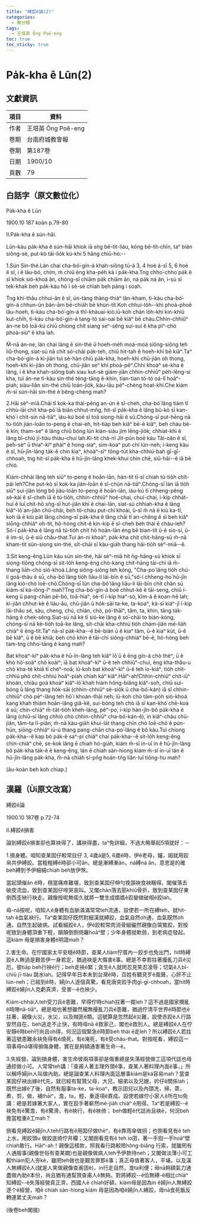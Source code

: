 ```yaml
---
title: "縛跤ê論(2)"
categories:
  - 無分類
tags:
  - 王培英 Ông Poê-eng
toc: true
toc_sticky: true
---
```


# Pa̍k-kha ê Lūn(2)

## 文獻資訊

| 項目 | 資料 |
|---|---|
| 作者 | 王培英 Ông Poê-eng |
| 卷期 | 台南府城教會報 |
| 卷期 | 第187卷 |
| 日期 | 1900/10 |
| 頁數 | 79 |

## 白話字（原文數位化）

Pa̍k-kha ê Lūn

1900.10 187 koàn p.79-80

II.Pa̍k-kha ê sún-hāi.

Lūn-kàu pa̍k-kha ê sún-hāi khiok iā sǹg bē-tit-liáu, kóng bē-tit-chīn, taⁿ bián siông-sè, put-kò tāi-lio̍k kú-khí 5 hāng chiū-hó:--

1.Sún Sin-thé.Lán chai cha-bó͘-gín-á khah-siông tú-á 3, 4 hoè á-sī 5, 6 hoè ê sî, i ê lāu-bó, chím, ḿ  chiū ēng kha-pe̍h kā i pa̍k-kha.Tng chho͘-chho͘ pa̍k ê sî khiok sió-khoá ân, chóng-sī chiām pa̍k chiām ân, ná pa̍k ná ân, ì-sù sī tek-khak beh pa̍k-kàu hō͘ i sè-sè chiah beh pàng i soah.

Tng khí-thâu chhui-ân ê sî, ún-tàng thàng-thiàⁿ lân-kham, tì-kàu cha-bó͘-gín-á chhun-ûn bán-ām bē-chia̍h bē khùn-tit.Koh chhui-lo̍h--khì phoà-phoê lâu-hoeh, tì-kàu cha-bó͘-gín-á thî-khàuai-kiò.iū-koh chàn lo̍h-khì kin-khiû kut-chi̍h, tì-kàu cha-bó͘-gín-á tang-tó sai-oai bē kiâⁿ bē cháu.Chhin-chhiūⁿ án-ne bô loā-kú chiū chiong chi̍t siang seⁿ-sêng suí-suí ê kha pìⁿ-chò phoà-siùⁿ ê kha lah.

M̄-nā án-ne, lán chai lâng ê sin-thé ū hoeh-me̍h moá-moá siông-siông teh liû-thong, siat-sú nā chi̍t só͘-chāi pa̍k-teh, chiū hit-tah ê hoeh-khì bē kiâⁿ.Taⁿ cha-bó͘-gín-á kì-jiân tuì sè-hàn chiū pa̍k-kha, hoeh-khì chū-jiân oh thong, hoeh-khì kì-jiân oh thong, chū-jiân seⁿ khí phoà-pēⁿ.Chhì khoàⁿ sè-kha ê lâng, i ê kha khah-siông bah siau kut-sè giám-jiân chhin-chhiūⁿ pe̍h-lēng-si kha, tuì án-ne tì-kàu sin-thé téng-tāng ē-khin, tian-tian tó-tó oá-lî hoāⁿ-piah; siàu-liân sin-thé chiū loán-jio̍k, kàu-lāu pēⁿ-chèng hoat-khí.Che kiám m̄-sī sún-hāi sin-thé ê bêng-chèng mah?

2.Hāi sèⁿ-miā.Chāi tī kok-ka thài-pêng an-ún ê sî-cheh, cha-bó͘ lâng tiàm tī chhù-lāi chi̍t kha-pō͘ iā bián chhut-mn̂g, hit-sî pa̍k-kha ê lâng bû-kò sī kan-khó͘ i chi̍t-sin nā-tiāⁿ, iáu-kú boē sī toā siong-hāi ê sū.Chóng-sī put-hēng nā tú-tio̍h jián-loān to-peng ê chai-eh, hit-tia̍p beh kiâⁿ bē-ē kiâⁿ, beh cháu bē-ē kín; tham-seⁿ ê lâng chiū bóng lún kiàn-siàu jím lêng-jio̍k; chhiat-khì ê lâng bī-chiū jī-tiàu thiàu-chuí lah.Kì-tit chá-nî Ji̍t-pún boē kàu Tâi-oân ê sî, peh-sèⁿ ū thiaⁿ-kìⁿ pháiⁿ ê hong-siaⁿ, sim-koaⁿ put-chí lún-neh; í-keng kàu ê sî, hū-jîn-lâng ta̍k-ê chin kiaⁿ, khoàⁿ-sìⁿ tông-tu̍t kha-chhiú-bah gī-gī-chhoah, tng hit-sî pa̍k-kha ê hū-jîn-lâng khek-khui chin chē, siū-hāi--ê iā bē chió.

Kiám-chhái lâng teh siūⁿ to-peng ê hoān-lān, hán-tit tī-sî chiah tú-tio̍h chi̍t-pái leh?Che put-kò sī kok-ka jián-loān ê sî-chūn nā-tiāⁿ.Chóng-sī lán iā tio̍h siūⁿ sui-jiân lóng bô jiáu-loān to-peng ê hoān-lān, iáu-kú tī chheng-pêng sè-kài ê sî-cheh iā ē tú-tio̍h, chhin-chhiūⁿ hoé-chai, chuí-chai, í-ki̍p chha̍t-huí ê luī.chit-hō sǹg-sī hut-jiân khí ê chai-lān, siat-sú chhiah-kha ê lâng kiâⁿ-lō͘ an-jiân chū-chāi, beh tô-cháu put-chí khoài, ū-sî m̄ nā ē kiù ka-tī, koh iā ē kiù pa̍t lâng.chóng-sī pa̍k-kha ê lâng chāi tī an-chēng ê sî beh kiâⁿ siōng-chhiáⁿ oh-tit, hô-hòng chit-ê kín-kip ê sî-cheh beh thài ē cháu-leh?Só͘-í pa̍k-kha ê lâng nā tú-tio̍h chit hō hoān-lān éng bē bian-tit ū-ê sio-sí, ū-ê im-sí, ū-ê siū châu-that.Tuì án-ni khoàⁿ, pa̍k-kha chit chi̍t-hāng-sū m̄-nā kham-tit sún-siong sin-thé, si̍t-chāi sī kàu-gia̍h thang hāi-tio̍h sèⁿ-miā--ê.

3.Sit keng-êng.Lūn kàu sún sin-thé, hāi sèⁿ-miā hit n̄g-hāng-sū khiok sī siong-tiōng chóng-sī sit-lo̍h keng-êng chò-kang chit-hāng tāi-chì iā m̄-thang lia̍h-chò sió-khoá.Lâng siông-siông teh kóng, "Cha-po͘ lâng tio̍h chú-lí goā-thâu ê sū, cha-bó͘ lâng tio̍h liāu-lí lāi-bīn ê sū,"só͘-í chheng-ho͘ hū-jîn lâng kiò-chò loē-chō͘.Chóng-sī lūn cha-bó͘ lâng liāu-lí lāi-bīn chit chân sū kiám-sī ká-iông-īⁿ mah?Tng cha-bó͘-gín-á boē chhut-kè ê tāi-seng, chiū í-keng ū pang-chān pē-bó, toā-hiaⁿ, sè-tī í-ki̍p hiaⁿ-só, kīm-á ê koan-hē lah; kì-jiân chhut-kè ê liáu-āu, chū-jiân ū ho̍k-sāi ta-ke, ta-koaⁿ, kà-sī kiáⁿ-jî í-ki̍p lāi-thâu sé, sàu, cheng, chú, chián, chò, pó͘-thāiⁿ, tâm, ta, khin, tāng ta̍k-hāng ê chek-sêng.Siat-sú nā kè tī sió-ke lâng ê só͘-chāi to bián-kóng, chóng-sī nā kè-tio̍h toā-ke lâng, si̍t-chāi kha-chhiú tio̍h chám-jiân mé-lia̍h chiàⁿ ē ēng-tit.Taⁿ nā-sī pa̍k-kha--ê bē-bián ū ê kiaⁿ tâm, ū-ê kiaⁿ ku̍t, ū-ê bē kiâⁿ, ū ê bē khiā; beh chò khin ê tāi-chì siōng-chhiáⁿ bē-ē, hô-hòng beh tam-tng chho͘-tāng ê kang mah?

Bat khoàⁿ-kìⁿ pa̍k-kha ê hū-în-lâng teh kiâⁿ lō͘ ū ê ēng gín-á chò thèⁿ, ū ê khò hō͘-soàⁿ chò koáiⁿ; iā bat khoàⁿ-kìⁿ ū-ê teh chhiūⁿ-chuí, ēng kha-thâu-u chò kha-té khiā tī chéⁿ-noâ; iū-koh bat khoàⁿ-kìⁿ ū-ê teh io-kiáⁿ, tio̍h chi̍t-chhiú phō chi̍t-chhiú hoāⁿ-piah chiah káⁿ kiâⁿ.Hāiⁿ-ah!Chhin-chhiūⁿ chit-iūⁿ khoán, chiàu goá khoàⁿ kiâⁿ-lō͘ khah hiám hông-biâng kiâⁿ-soh, chiū sui-bóng ū lâng thang ho̍k-sāi (chhin-chhiūⁿ sè-sio̍k ū cha-bó͘-kán) iā sī chhin-chhiūⁿ chò pēⁿ-lâng teh hō͘ i khoán-thāi neh; iū-koh chò tām-po̍h sió-khoá kang khah thiám hoān-lâng giâ-kê, sui-bóng teh chò iā sī kan-khó͘ chē-koà ê sū; chin-chiàⁿ m̄-ta̍t-tio̍h kheh-lâng, pêⁿ-po͘, í-ki̍p hàn-jîn-bô pa̍k-kha ê lâng (chiū-sī lâng chhiò chò chhin-chhiūⁿ cha-bó͘-kán-ê), in kiâⁿ-cháu chū-jiân, tâm-ta lī-piān; m̄-nā kàu-gia̍h khuì-la̍t thang chīn chò loē-chō͘ ê pún-hūn, siōng-chhiáⁿ iú-ú thang pang-chān cha-po͘-lâng ê bô kàu.Tuì chiong pa̍k-kha--ê kap bô pa̍k-ê saⁿ-pí chiàⁿ chai pa̍k-kha--ê sit-lo̍h keng-êng chin-chiàⁿ chē, se-kok lâng ē chiah hó-gia̍h, kiám m̄-sī in-uī in ê hū-jîn-lâng bô pa̍k-kha ta̍k-ê ē keng-êng, lán ē chiah sàn-hiong kiám m̄-sī in-uī lán ê hū-jîn-lâng pa̍k-kha, m̄-nā chia̍h sí-pn̄g hoán-tńg liân-luī tiōng-hu mah?

(āu-koàn beh koh chiap.)

## 漢羅（Ùi原文改寫）

縛跤ê論

1900.10 187卷 p.72-74

II.縛跤ê損害

論到縛跤ê損害卻也算袂得了，講袂得盡，taⁿ免詳細，不過大略舉起5項就好：－

1.損身體。咱知查某囡仔較常拄仔 3, 4歲á是5, 6歲ê時，伊ê老母，嬸，姆就用跤帛共伊縛跤。當粗粗縛ê時卻小可ân，總是漸縛漸ân，ná縛ná ân，意思是的確beh縛到予伊細細chiah beh放伊煞。

當起頭催ân ê時，穩當痛疼難堪，致到查某囡仔伸勻挽頷袂食袂睏得。閣催落去破皮流血，致到查某囡仔啼哭哀叫。又閣chàn落去筋khiû骨折，致到查某囡仔東倒西歪袂行袂走。親像按呢無偌久就將一雙生成媠媠ê跤變做破相ê跤lah。

毋-nā按呢，咱知人ê身體有血脈滿滿常常teh流通，設使若一所在縛teh，就hit-tah ê血氣袂行。Taⁿ查某囡仔既然對細漢就縛跤，血氣自然oh通，血氣既然oh通，自然生起破病。試看細跤ê人，伊ê跤較常肉消骨細儼然親像白鴒鷥跤，對按呢致到身體頂重下輕，顛顛倒倒倚籬hoāⁿ壁；少年身體就軟弱，到老病症發起。這kiám 毋是損害身體ê明證mah？

2.害生命。在佇國家太平安穩ê時節，查某人tiàm佇厝內一跤步也免出門，hit時縛跤ê人無過是艱苦伊一身若定，猶過袂是大傷害ê事。總是不幸若拄著擾亂刀兵ê災厄，彼tia̍p beh行袂ē行；beh走袂ē緊；貪生ê人就罔忍見笑忍凌辱；切氣ê人bī-chiū jī-tiàu 跳水lah。記得早年日本未到台灣ê時，百姓有聽見歹ê風聲，心肝不止lún-neh；已經到ê時，婦jîn人逐個真驚，看見唐突跤手肉gī-gī-chhoah，當hit時縛跤ê婦jîn人克虧真濟，受害--ê也袂少。

Kiám-chhái人teh受刀兵ê患難，罕得佇時chiah拄著一擺leh？這不過是國家攪亂ê時陣nā-tiāⁿ。總是咱也著想雖然攏無擾亂刀兵ê患難，猶過佇清平世界ê時節也ē拄著，親像火災，水災，以及賊匪ê類。這號算是忽然起ê災難，設使赤跤ê人行路安然自在，beh逃走不止快，有時毋nā ē救家己，閣也ē救別人。總是縛跤ê人在佇安靜ê時beh行尚且oh得，何況這個緊急ê時節beh thài ē走leh？所以縛跤ê人若拄著這號患難永袂免得有ê燒死，有ê淹死，有ê受châu-that。對按呢看，縛跤這一項事毋nā堪得損傷身體，實在是夠額通害著生命--ê。

3.失經營。論到損身體，害生命彼兩項事卻是傷重總是失落經營做工這項代誌也毋通掠做小可。人常常teh講：「查甫人著主理外頭ê事，查某人著料理內面ê事，」所以稱呼婦jîn人叫做內助。總是論查某人料理內面這層事kiám是ká容易mah？當查某囡仔袂出嫁ê代先，就已經有幫贊父母，大兄，細弟以及兄嫂，妗仔ê關係lah；既然出嫁ê了後，自然有服事ta-ke，ta-koaⁿ，教示囝兒以及內頭洗，掃，蒸，煮，剪，做，補thāiⁿ，澹，ta，輕，重逐項ê責成。設使若嫁佇小家人ê所在to免講：總是若嫁著大家人，實在跤手著嶄然mé-jia̍h chiàⁿ ē用得。Taⁿ若是縛跤--ê袂免有ê驚澹，有ê驚滑，有ê袂行，有ê袂徛； beh做輕ê代誌尚且袂ē，何況beh擔當粗重ê工mah？

捌看見縛跤ê婦jîn人teh行路有ê用囡仔做thèⁿ，有ê靠雨傘做拐；也捌看見有ê teh上水，用跤頭u 做跤底徛佇井欄；又閣捌看見有ê teh io囝，著一手抱一手hoāⁿ壁chiah敢行。Hāiⁿ-ah！親像這樣款，照我看行路較險hông-biâng 行索，就雖罔有人通服事(親像世俗有查某嫺)也是親像做病人teh予伊款待neh；又閣做淡薄小可工較thiám犯人夯kê，雖罔teh做也是艱苦罪罫ê事；真正毋值著客人，平埔，以及漢人無縛跤ê人(就是人笑做親像查甫囝ê)，in行走自然，澹ta利便；毋nā夠額氣力通盡做內助ê本份，尚且猶有通幫贊查甫人ê無夠。對將縛跤--ê佮無縛-ê相比chiàⁿ知縛跤--ê失落經營真正濟，西國人ē chiah好額，kiám毋是因為in ê婦jîn人無縛跤逐个ē經營，咱ē chiah sàn-hiong kiám 毋是因為咱ê婦jîn人縛跤，毋nā食死飯反轉連累丈夫mah？

(後卷beh閣接)
